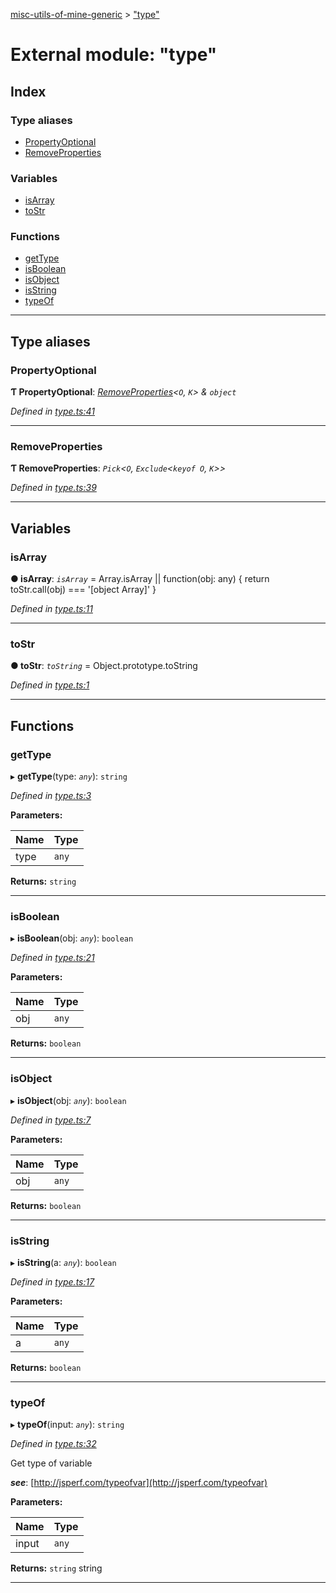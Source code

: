 [misc-utils-of-mine-generic](../README.md) > ["type"](../modules/_type_.md)

# External module: "type"

## Index

### Type aliases

* [PropertyOptional](_type_.md#propertyoptional)
* [RemoveProperties](_type_.md#removeproperties)

### Variables

* [isArray](_type_.md#isarray)
* [toStr](_type_.md#tostr)

### Functions

* [getType](_type_.md#gettype)
* [isBoolean](_type_.md#isboolean)
* [isObject](_type_.md#isobject)
* [isString](_type_.md#isstring)
* [typeOf](_type_.md#typeof)

---

## Type aliases

<a id="propertyoptional"></a>

###  PropertyOptional

**Ƭ PropertyOptional**: *[RemoveProperties](_type_.md#removeproperties)<`O`, `K`> & `object`*

*Defined in [type.ts:41](https://github.com/cancerberoSgx/misc-utils-of-mine/blob/06942b5/misc-utils-of-mine-generic/src/type.ts#L41)*

___
<a id="removeproperties"></a>

###  RemoveProperties

**Ƭ RemoveProperties**: *`Pick`<`O`, `Exclude`<`keyof O`, `K`>>*

*Defined in [type.ts:39](https://github.com/cancerberoSgx/misc-utils-of-mine/blob/06942b5/misc-utils-of-mine-generic/src/type.ts#L39)*

___

## Variables

<a id="isarray"></a>

###  isArray

**● isArray**: *`isArray`* = 
  Array.isArray ||
  function(obj: any) {
    return toStr.call(obj) === '[object Array]'
  }

*Defined in [type.ts:11](https://github.com/cancerberoSgx/misc-utils-of-mine/blob/06942b5/misc-utils-of-mine-generic/src/type.ts#L11)*

___
<a id="tostr"></a>

###  toStr

**● toStr**: *`toString`* =  Object.prototype.toString

*Defined in [type.ts:1](https://github.com/cancerberoSgx/misc-utils-of-mine/blob/06942b5/misc-utils-of-mine-generic/src/type.ts#L1)*

___

## Functions

<a id="gettype"></a>

###  getType

▸ **getType**(type: *`any`*): `string`

*Defined in [type.ts:3](https://github.com/cancerberoSgx/misc-utils-of-mine/blob/06942b5/misc-utils-of-mine-generic/src/type.ts#L3)*

**Parameters:**

| Name | Type |
| ------ | ------ |
| type | `any` |

**Returns:** `string`

___
<a id="isboolean"></a>

###  isBoolean

▸ **isBoolean**(obj: *`any`*): `boolean`

*Defined in [type.ts:21](https://github.com/cancerberoSgx/misc-utils-of-mine/blob/06942b5/misc-utils-of-mine-generic/src/type.ts#L21)*

**Parameters:**

| Name | Type |
| ------ | ------ |
| obj | `any` |

**Returns:** `boolean`

___
<a id="isobject"></a>

###  isObject

▸ **isObject**(obj: *`any`*): `boolean`

*Defined in [type.ts:7](https://github.com/cancerberoSgx/misc-utils-of-mine/blob/06942b5/misc-utils-of-mine-generic/src/type.ts#L7)*

**Parameters:**

| Name | Type |
| ------ | ------ |
| obj | `any` |

**Returns:** `boolean`

___
<a id="isstring"></a>

###  isString

▸ **isString**(a: *`any`*): `boolean`

*Defined in [type.ts:17](https://github.com/cancerberoSgx/misc-utils-of-mine/blob/06942b5/misc-utils-of-mine-generic/src/type.ts#L17)*

**Parameters:**

| Name | Type |
| ------ | ------ |
| a | `any` |

**Returns:** `boolean`

___
<a id="typeof"></a>

###  typeOf

▸ **typeOf**(input: *`any`*): `string`

*Defined in [type.ts:32](https://github.com/cancerberoSgx/misc-utils-of-mine/blob/06942b5/misc-utils-of-mine-generic/src/type.ts#L32)*

Get type of variable

*__see__*: [http://jsperf.com/typeofvar](http://jsperf.com/typeofvar)

**Parameters:**

| Name | Type |
| ------ | ------ |
| input | `any` |

**Returns:** `string`
string

___

